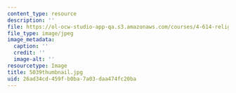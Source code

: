 ```yaml
---
content_type: resource
description: ''
file: https://ol-ocw-studio-app-qa.s3.amazonaws.com/courses/4-614-religious-architecture-and-islamic-cultures-fall-2002/26ad34cd459fb0ba7a03daa474fc20ba_5039thumbnail.jpg
file_type: image/jpeg
image_metadata:
  caption: ''
  credit: ''
  image-alt: ''
resourcetype: Image
title: 5039thumbnail.jpg
uid: 26ad34cd-459f-b0ba-7a03-daa474fc20ba
---
```

